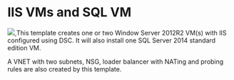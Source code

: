 # IIS VMs and SQL VM

<a href="https://portal.azure.com/#create/Microsoft.Template/uri/https%3A%2F%2Fgithub.com%2Falibaloch%2Fazure-quickstart-templates%2Fblob%2Fmaster%2Fiis-2vm-sql-1vm%2Fazuredeploy.json" target="_blank">
    <img src="http://azuredeploy.net/deploybutton.png" />
</a>
This template creates one or two Window Server 2012R2 VM(s) with IIS configured using DSC. It will also install one SQL Server 2014 standard edition VM.

A VNET with two subnets, NSG, loader balancer with NATing and probing rules are also created by this template.

